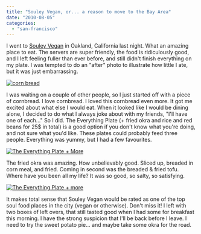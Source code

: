 ```yaml
---
title: "Souley Vegan, or... a reason to move to the Bay Area"
date: "2010-08-05"
categories:
  - "san-francisco"
---
```


I went to [Souley Vegan](http://souleyvegan.com/) in Oakland, California last night. What an amazing place to eat. The servers are super friendly, the food is ridiculously good, and I left feeling fuller than ever before, and still didn't finish everything on my plate. I was tempted to do an "after" photo to illustrate how little I ate, but it was just embarrassing.  


[![corn bread](images/4862626454_88522a951d.jpg)](http://www.flickr.com/photos/prairiev/4862626454/ "corn bread by MeShellG, on Flickr")


I was waiting on a couple of other people, so I just started off with a piece of cornbread. I love cornbread. I loved this cornbread even more. It got me excited about what else I would eat. When it looked like I would be dining alone, I decided to do what I always joke about with my friends, "I'll have one of each..." So I did. The Everything Plate (+ fried okra and rice and red beans for 25$ in total) is a good option if you don't know what you're doing, and not sure what you'd like. These plates could probably feed three people. Everything was yummy, but I had a few favourites.  


[![The Everything Plate + More](images/4862007863_ac416f49c8.jpg)](http://www.flickr.com/photos/prairiev/4862007863/ "The Everything Plate + More by MeShellG, on Flickr")


The fried okra was amazing. How unbelievably good. Sliced up, breaded in corn meal, and fried. Coming in second was the breaded & fried tofu. Where have you been all my life? It was so good, so salty, so satisfying.  


[![The Everything Plate + more](images/4862626488_c92eb68293.jpg)](http://www.flickr.com/photos/prairiev/4862626488/ "The Everything Plate + more by MeShellG, on Flickr")


It makes total sense that Souley Vegan would be rated as one of the top soul food places in the city (vegan or otherwise). Don't miss it! I left with two boxes of left overs, that still tasted good when I had some for breakfast this morning. I have the strong suspicion that I'll be back before I leave. I need to try the sweet potato pie... and maybe take some okra for the road.
